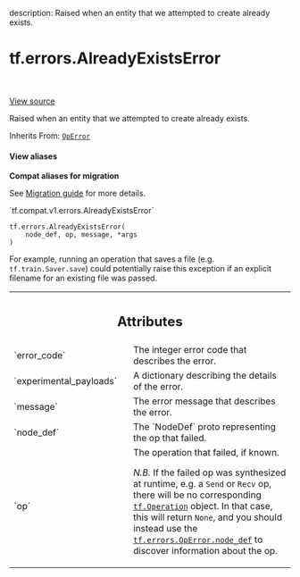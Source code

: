 description: Raised when an entity that we attempted to create already exists.

<div itemscope itemtype="http://developers.google.com/ReferenceObject">
<meta itemprop="name" content="tf.errors.AlreadyExistsError" />
<meta itemprop="path" content="Stable" />
<meta itemprop="property" content="__init__"/>
</div>

# tf.errors.AlreadyExistsError

<!-- Insert buttons and diff -->

<table class="tfo-notebook-buttons tfo-api nocontent" align="left">

</table>

<a target="_blank" class="external" href="/code/stable/tensorflow/python/framework/errors_impl.py">View source</a>



Raised when an entity that we attempted to create already exists.

Inherits From: [`OpError`](../../tf/errors/OpError.md)

<section class="expandable">
  <h4 class="showalways">View aliases</h4>
  <p>
<b>Compat aliases for migration</b>
<p>See
<a href="https://www.tensorflow.org/guide/migrate">Migration guide</a> for
more details.</p>
<p>`tf.compat.v1.errors.AlreadyExistsError`</p>
</p>
</section>

<pre class="devsite-click-to-copy prettyprint lang-py tfo-signature-link">
<code>tf.errors.AlreadyExistsError(
    node_def, op, message, *args
)
</code></pre>



<!-- Placeholder for "Used in" -->

For example, running an operation that saves a file
(e.g. `tf.train.Saver.save`)
could potentially raise this exception if an explicit filename for an
existing file was passed.




<!-- Tabular view -->
 <table class="responsive fixed orange">
<colgroup><col width="214px"><col></colgroup>
<tr><th colspan="2"><h2 class="add-link">Attributes</h2></th></tr>

<tr>
<td>
`error_code`
</td>
<td>
The integer error code that describes the error.
</td>
</tr><tr>
<td>
`experimental_payloads`
</td>
<td>
A dictionary describing the details of the error.
</td>
</tr><tr>
<td>
`message`
</td>
<td>
The error message that describes the error.
</td>
</tr><tr>
<td>
`node_def`
</td>
<td>
The `NodeDef` proto representing the op that failed.
</td>
</tr><tr>
<td>
`op`
</td>
<td>
The operation that failed, if known.

*N.B.* If the failed op was synthesized at runtime, e.g. a `Send`
or `Recv` op, there will be no corresponding
<a href="../../tf/Operation.md"><code>tf.Operation</code></a>
object.  In that case, this will return `None`, and you should
instead use the <a href="../../tf/errors/OpError.md#node_def"><code>tf.errors.OpError.node_def</code></a> to
discover information about the op.
</td>
</tr>
</table>



